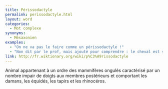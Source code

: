 ```yaml
---
title: Périssodactyle
permalink: perissodactyle.html
layout: word
categories:
  - Mot complexe
synonyms:
  - Mésaxonien
examples:
  - "On ne va pas le faire comme un périssodactyle !"
  - "Non dit par le prof, mais ajouté pour comprendre : le cheval est sans doute le périssodactyle le plus connu sur terre! "
link: http://fr.wiktionary.org/wiki/p%C3%A9rissodactyle
---
```


Animal appartenant à un ordre des mammifères ongulés caractérisé par un nombre impair de doigts aux membres postérieurs et comportant les damans, les équidés, les tapirs et les rhinocéros.

